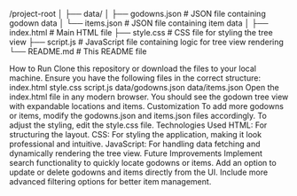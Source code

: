/project-root
│
├── data/
│   ├── godowns.json      # JSON file containing godown data
│   └── items.json        # JSON file containing item data
│
├── index.html            # Main HTML file
├── style.css             # CSS file for styling the tree view
├── script.js             # JavaScript file containing logic for tree view rendering
└── README.md             # This README file




How to Run
Clone this repository or download the files to your local machine.
Ensure you have the following files in the correct structure:
index.html
style.css
script.js
data/godowns.json
data/items.json
Open the index.html file in any modern browser.
You should see the godown tree view with expandable locations and items.
Customization
To add more godowns or items, modify the godowns.json and items.json files accordingly.
To adjust the styling, edit the style.css file.
Technologies Used
HTML: For structuring the layout.
CSS: For styling the application, making it look professional and intuitive.
JavaScript: For handling data fetching and dynamically rendering the tree view.
Future Improvements
Implement search functionality to quickly locate godowns or items.
Add an option to update or delete godowns and items directly from the UI.
Include more advanced filtering options for better item management.
